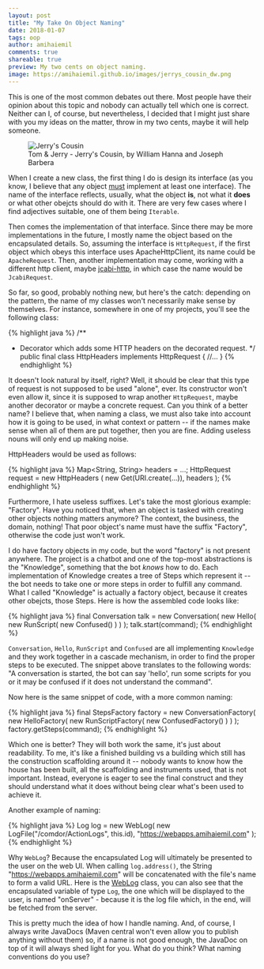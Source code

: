 ```yaml
---
layout: post
title: "My Take On Object Naming"
date: 2018-01-07
tags: oop
author: amihaiemil
comments: true
shareable: true
preview: My two cents on object naming.
image: https://amihaiemil.github.io/images/jerrys_cousin_dw.png
---
```


This is one of the most common debates out there. Most people have their opinion about
this topic and nobody can actually tell which one is correct. Neither can I, of course,
but nevertheless, I decided that I might just share with you my ideas on the matter,
throw in my two cents, maybe it will help someone.

<figure class="articleimg">
 <img src="{{page.image}}" alt="Jerry's Cousin">
 <figcaption>
 Tom & Jerry - Jerry's Cousin, by  William Hanna and Joseph Barbera
 </figcaption>
</figure>

When I create a new class, the first thing I do is design its interface
(as you know, I believe that any object [must](http://www.amihaiemil.com/2017/08/12/how-interfaces-are-refactoring-our-code.html) implement at least one interface).
The name of the interface reflects, usually, what the object **is**, not what it **does** or what
other obejcts should do with it. There are very few cases where I find adjectives suitable, one of them
being ``Iterable``.

Then comes the implementation of that interface. Since there may be more implementations in the future, I mostly
name the object based on the encapsulated details. So, assuming the interface is ``HttpRequest``, if the first object
which obeys this interface uses ApacheHttpClient, its name could be ``ApacheRequest``. Then, another implementation may come, working with a different http client, maybe [jcabi-http](https://github.com/jcabi/jcabi-http), in which case the name would be ``JcabiRequest``.

So far, so good, probably nothing new, but here's the catch: depending on the pattern, the name of my classes won't necessarily make sense by themselves. For instance, somewhere in one of my projects, you'll see the following class:

{% highlight java %}
/**
 * Decorator which adds some HTTP headers on the decorated request.
 */
public final class HttpHeaders implements HttpRequest {
    //...
}
{% endhighlight %}

It doesn't look natural by itself, right? Well, it should be clear that this type of request
is not supposed to be used "alone", ever. Its constructor won't even allow it,
since it is supposed to wrap another ``HttpRequest``, maybe another decorator or maybe
a concrete request. Can you think of a better name? I believe that, when naming a class, we must also
take into account how it is going to be used, in what context or pattern -- if the names make sense when all
of them are put together, then you are fine. Adding useless nouns will only end up making noise.

HttpHeaders would be used as follows:

{% highlight java %}
    Map<String, String> headers = ...;
    HttpRequest request = new HttpHeaders (
        new Get(URI.create(...)),
        headers
    );
{% endhighlight %}

Furthermore, I hate useless suffixes. Let's take the most glorious example: "Factory". Have you noticed that, when an object is tasked with creating other objects nothing matters anymore? The context, the business, the domain, nothing! That poor object's name must have the suffix "Factory", otherwise the code just won't work.

I do have factory objects in my code, but the word "factory" is not present anywhere.
The project is a chatbot and one of the top-most abstractions is the "Knowledge", something that the bot *knows*
how to do. Each implementation of Knowledge creates a tree of Steps which represent it -- the bot needs to take one or more steps in order to fulfill any command. What I called "Knowledge" is actually a factory object, because it creates other obejcts, those Steps. Here is how the assembled code looks like:

{% highlight java %}
    final Conversation talk = new Conversation(
        new Hello(
            new RunScript(
                new Confused()
            )
        )
    );
    talk.start(command);
{% endhighlight %}

``Conversation``, ``Hello``, ``RunScript`` and ``Confused`` are all implementing ``Knowledge`` and they work together in a cascade mechanism, in order to find the proper steps to be executed. The snippet above translates to the following words: "A conversation is started, the bot can say 'hello', run some scripts for you or it may be confused if it does not understand the command".

Now here is the same snippet of code, with a more common naming:

{% highlight java %}
    final StepsFactory factory = new ConversationFactory(
        new HelloFactory(
            new RunScriptFactory(
                new ConfusedFactory()
            )
        )
    );
    factory.getSteps(command);
{% endhighlight %}

Which one is better? They will both work the same, it's just about readability.
To me, it's like a finished building vs a building which still has the construction scaffolding around it -- nobody
wants to know how the house has been built, all the scaffolding and instruments used, that is not important. Instead, everyone is eager to see the final construct and they should understand what it does without being clear what's been used to achieve it.

Another example of naming:

{% highlight java %}
Log log = new WebLog(
    new LogFile("/comdor/ActionLogs", this.id),
    "https://webapps.amihaiemil.com"
);
{% endhighlight %}

Why ``WebLog``? Because the encapsulated Log will ultimately be presented
to the user on the web UI. When calling ``log.address()``, the String "https://webapps.amihaiemil.com" will be
concatenated with the file's name to form a valid URL. Here is the [WebLog](https://github.com/amihaiemil/comdor/blob/master/src/main/java/co/comdor/WebLog.java) class, you can also see that the encapsulated variable of type ``Log``, the one which will be displayed to the user, is named "onServer" - because it is the log file which, in the end, will be fetched from the server.

This is pretty much the idea of how I handle naming. And, of course, I always write JavaDocs (Maven central won't even allow you to publish anything without them) so, if a name is not good enough, the JavaDoc on top of it will always shed light for you. What do you think? What naming conventions do you use?
